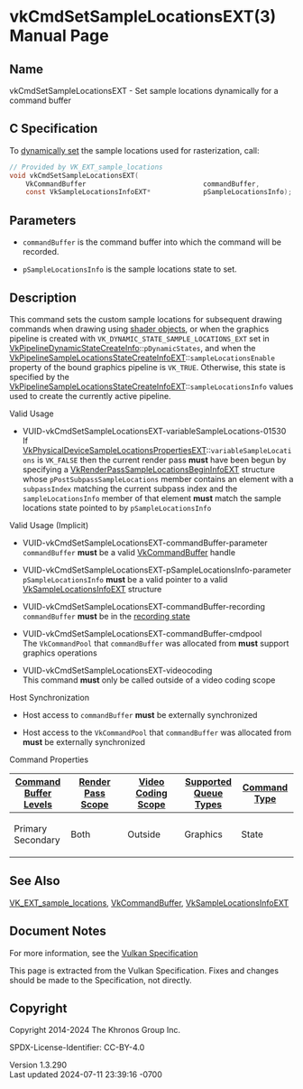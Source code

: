 # vkCmdSetSampleLocationsEXT(3) Manual Page

## Name

vkCmdSetSampleLocationsEXT - Set sample locations dynamically for a
command buffer



## <a href="#_c_specification" class="anchor"></a>C Specification

To <a
href="https://registry.khronos.org/vulkan/specs/1.3-extensions/html/vkspec.html#pipelines-dynamic-state"
target="_blank" rel="noopener">dynamically set</a> the sample locations
used for rasterization, call:

``` c
// Provided by VK_EXT_sample_locations
void vkCmdSetSampleLocationsEXT(
    VkCommandBuffer                             commandBuffer,
    const VkSampleLocationsInfoEXT*             pSampleLocationsInfo);
```

## <a href="#_parameters" class="anchor"></a>Parameters

- `commandBuffer` is the command buffer into which the command will be
  recorded.

- `pSampleLocationsInfo` is the sample locations state to set.

## <a href="#_description" class="anchor"></a>Description

This command sets the custom sample locations for subsequent drawing
commands when drawing using <a
href="https://registry.khronos.org/vulkan/specs/1.3-extensions/html/vkspec.html#shaders-objects"
target="_blank" rel="noopener">shader objects</a>, or when the graphics
pipeline is created with `VK_DYNAMIC_STATE_SAMPLE_LOCATIONS_EXT` set in
[VkPipelineDynamicStateCreateInfo](https://registry.khronos.org/vulkan/specs/1.3-extensions/man/html/VkPipelineDynamicStateCreateInfo.html)::`pDynamicStates`,
and when the
[VkPipelineSampleLocationsStateCreateInfoEXT](https://registry.khronos.org/vulkan/specs/1.3-extensions/man/html/VkPipelineSampleLocationsStateCreateInfoEXT.html)::`sampleLocationsEnable`
property of the bound graphics pipeline is `VK_TRUE`. Otherwise, this
state is specified by the
[VkPipelineSampleLocationsStateCreateInfoEXT](https://registry.khronos.org/vulkan/specs/1.3-extensions/man/html/VkPipelineSampleLocationsStateCreateInfoEXT.html)::`sampleLocationsInfo`
values used to create the currently active pipeline.

Valid Usage

- <a href="#VUID-vkCmdSetSampleLocationsEXT-variableSampleLocations-01530"
  id="VUID-vkCmdSetSampleLocationsEXT-variableSampleLocations-01530"></a>
  VUID-vkCmdSetSampleLocationsEXT-variableSampleLocations-01530  
  If
  [VkPhysicalDeviceSampleLocationsPropertiesEXT](https://registry.khronos.org/vulkan/specs/1.3-extensions/man/html/VkPhysicalDeviceSampleLocationsPropertiesEXT.html)::`variableSampleLocations`
  is `VK_FALSE` then the current render pass **must** have been begun by
  specifying a
  [VkRenderPassSampleLocationsBeginInfoEXT](https://registry.khronos.org/vulkan/specs/1.3-extensions/man/html/VkRenderPassSampleLocationsBeginInfoEXT.html)
  structure whose `pPostSubpassSampleLocations` member contains an
  element with a `subpassIndex` matching the current subpass index and
  the `sampleLocationsInfo` member of that element **must** match the
  sample locations state pointed to by `pSampleLocationsInfo`

Valid Usage (Implicit)

- <a href="#VUID-vkCmdSetSampleLocationsEXT-commandBuffer-parameter"
  id="VUID-vkCmdSetSampleLocationsEXT-commandBuffer-parameter"></a>
  VUID-vkCmdSetSampleLocationsEXT-commandBuffer-parameter  
  `commandBuffer` **must** be a valid
  [VkCommandBuffer](https://registry.khronos.org/vulkan/specs/1.3-extensions/man/html/VkCommandBuffer.html) handle

- <a
  href="#VUID-vkCmdSetSampleLocationsEXT-pSampleLocationsInfo-parameter"
  id="VUID-vkCmdSetSampleLocationsEXT-pSampleLocationsInfo-parameter"></a>
  VUID-vkCmdSetSampleLocationsEXT-pSampleLocationsInfo-parameter  
  `pSampleLocationsInfo` **must** be a valid pointer to a valid
  [VkSampleLocationsInfoEXT](https://registry.khronos.org/vulkan/specs/1.3-extensions/man/html/VkSampleLocationsInfoEXT.html) structure

- <a href="#VUID-vkCmdSetSampleLocationsEXT-commandBuffer-recording"
  id="VUID-vkCmdSetSampleLocationsEXT-commandBuffer-recording"></a>
  VUID-vkCmdSetSampleLocationsEXT-commandBuffer-recording  
  `commandBuffer` **must** be in the [recording
  state](#commandbuffers-lifecycle)

- <a href="#VUID-vkCmdSetSampleLocationsEXT-commandBuffer-cmdpool"
  id="VUID-vkCmdSetSampleLocationsEXT-commandBuffer-cmdpool"></a>
  VUID-vkCmdSetSampleLocationsEXT-commandBuffer-cmdpool  
  The `VkCommandPool` that `commandBuffer` was allocated from **must**
  support graphics operations

- <a href="#VUID-vkCmdSetSampleLocationsEXT-videocoding"
  id="VUID-vkCmdSetSampleLocationsEXT-videocoding"></a>
  VUID-vkCmdSetSampleLocationsEXT-videocoding  
  This command **must** only be called outside of a video coding scope

Host Synchronization

- Host access to `commandBuffer` **must** be externally synchronized

- Host access to the `VkCommandPool` that `commandBuffer` was allocated
  from **must** be externally synchronized

Command Properties

<table class="tableblock frame-all grid-all stretch">
<colgroup>
<col style="width: 20%" />
<col style="width: 20%" />
<col style="width: 20%" />
<col style="width: 20%" />
<col style="width: 20%" />
</colgroup>
<thead>
<tr>
<th class="tableblock halign-left valign-top"><a
href="#VkCommandBufferLevel">Command Buffer Levels</a></th>
<th class="tableblock halign-left valign-top"><a
href="#vkCmdBeginRenderPass">Render Pass Scope</a></th>
<th class="tableblock halign-left valign-top"><a
href="#vkCmdBeginVideoCodingKHR">Video Coding Scope</a></th>
<th class="tableblock halign-left valign-top"><a
href="#VkQueueFlagBits">Supported Queue Types</a></th>
<th class="tableblock halign-left valign-top"><a
href="#fundamentals-queueoperation-command-types">Command Type</a></th>
</tr>
</thead>
<tbody>
<tr>
<td class="tableblock halign-left valign-top"><p>Primary<br />
Secondary</p></td>
<td class="tableblock halign-left valign-top"><p>Both</p></td>
<td class="tableblock halign-left valign-top"><p>Outside</p></td>
<td class="tableblock halign-left valign-top"><p>Graphics</p></td>
<td class="tableblock halign-left valign-top"><p>State</p></td>
</tr>
</tbody>
</table>

## <a href="#_see_also" class="anchor"></a>See Also

[VK_EXT_sample_locations](https://registry.khronos.org/vulkan/specs/1.3-extensions/man/html/VK_EXT_sample_locations.html),
[VkCommandBuffer](https://registry.khronos.org/vulkan/specs/1.3-extensions/man/html/VkCommandBuffer.html),
[VkSampleLocationsInfoEXT](https://registry.khronos.org/vulkan/specs/1.3-extensions/man/html/VkSampleLocationsInfoEXT.html)

## <a href="#_document_notes" class="anchor"></a>Document Notes

For more information, see the <a
href="https://registry.khronos.org/vulkan/specs/1.3-extensions/html/vkspec.html#vkCmdSetSampleLocationsEXT"
target="_blank" rel="noopener">Vulkan Specification</a>

This page is extracted from the Vulkan Specification. Fixes and changes
should be made to the Specification, not directly.

## <a href="#_copyright" class="anchor"></a>Copyright

Copyright 2014-2024 The Khronos Group Inc.

SPDX-License-Identifier: CC-BY-4.0

Version 1.3.290  
Last updated 2024-07-11 23:39:16 -0700
